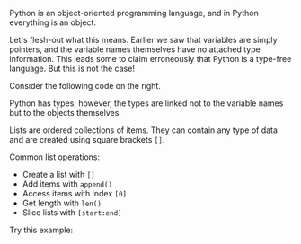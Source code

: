 Python is an object-oriented programming language, and in Python everything is an object.

Let's flesh-out what this means. Earlier we saw that variables are simply
pointers, and the variable names themselves have no attached type information.
This leads some to claim erroneously that Python is a type-free language. But
this is not the case! 

Consider the following code on the right.

Python has types; however, the types are linked not to the variable names but
to the objects themselves.

Lists are ordered collections of items. They can contain any type of data and are created using square brackets `[]`.

Common list operations:

- Create a list with `[]`
- Add items with `append()`
- Access items with index `[0]`
- Get length with `len()`
- Slice lists with `[start:end]`

Try this example:
